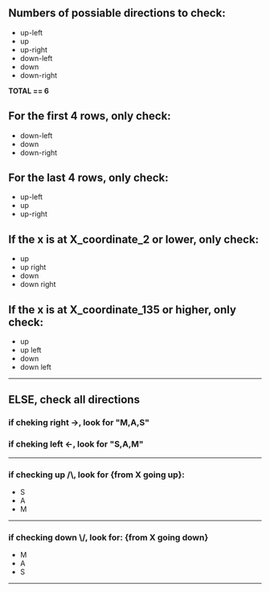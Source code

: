 ## Numbers of possiable directions to check:
- up-left
- up
- up-right
- down-left
- down
- down-right

**TOTAL == 6**

## For the first 4 rows, only check:
- down-left
- down
- down-right

## For the last 4 rows, only check:
- up-left
- up
- up-right

## If the x is at **X**_coordinate_2 or lower, only check:
- up
- up right
- down
- down right

## If the x is at **X**_coordinate_135 or higher, only check:
- up
- up left
- down
- down left
---
## ELSE, check all directions

### if cheking right ->, look for "M,A,S"

### if cheking left <-, look for "S,A,M"
---
### if checking up /\\, look for {from X going up}:
- S
- A
- M
---
### if checking down \\/, look for: {from X going down}
- M
- A
- S

---